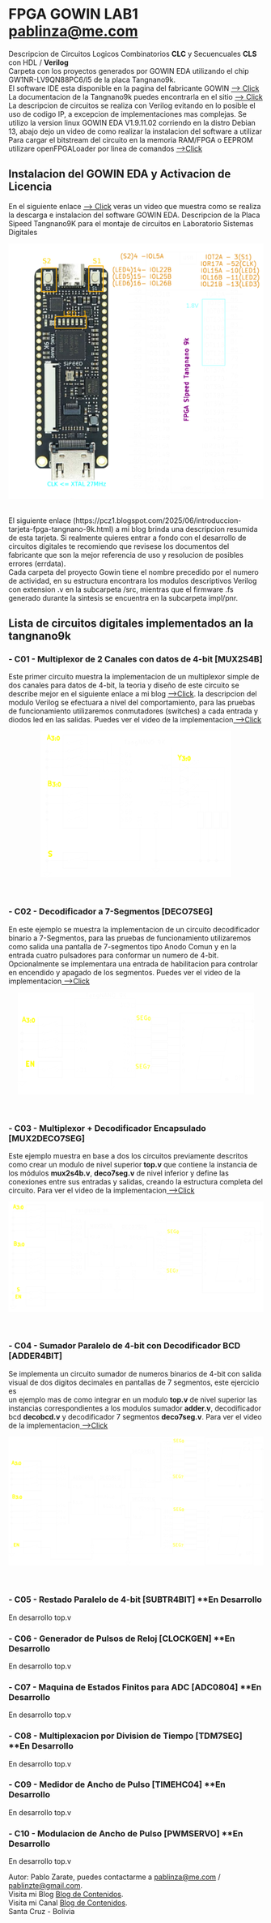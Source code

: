 # FPGA GOWIN LAB1 pablinza@me.com
Descripcion de Circuitos Logicos Combinatorios __CLC__ y Secuencuales __CLS__ con HDL / __Verilog__ <br />
Carpeta con los proyectos generados por GOWIN EDA utilizando el chip GW1NR-LV9QN88PC6/I5 de la placa Tangnano9k.<br />
El software IDE esta disponible en la pagina del fabricante GOWIN [ --> Click](https://www.gowinsemi.com/en/support/home/) <br />
La documentacion de la Tangnano9k puedes encontrarla en el sitio [ --> Click](https://wiki.sipeed.com/hardware/en/tang/Tang-Nano-9K/Nano-9K.html) <br />
La descripcion de circuitos se realiza con Verilog evitando en lo posible el uso de codigo IP, a excepcion de implementaciones mas complejas.
Se utilizo la version linux GOWIN EDA V1.9.11.02 corriendo en la distro Debian 13, abajo dejo un video de como realizar la instalacion del software a utilizar <br />
Para cargar el bitstream del circuito en la memoria RAM/FPGA o EEPROM utilizare openFPGALoader por linea de comandos [ -->Click](https://github.com/trabucayre/openFPGALoader) <br />
## Instalacion del GOWIN EDA y Activacion de Licencia 
En el siguiente enlace [--> Click](https://www.youtube.com/watch?v=hmUjBX4lj0o) veras un video que muestra como se realiza la descarga e instalacion del software GOWIN EDA. 
Descripcion de la Placa Sipeed Tangnano9K para el montaje de circuitos en Laboratorio Sistemas Digitales
<p align="center">
  <img src="/images/tangnano9k.png"></img>
</p> <br />
El siguiente enlace (https://pcz1.blogspot.com/2025/06/introduccion-tarjeta-fpga-tangnano-9k.html) a mi blog brinda una descripcion resumida de esta tarjeta. Si realmente quieres entrar a fondo con el desarrollo de circuitos digitales te recomiendo que revisese los documentos del fabricante que son la mejor referencia de uso y resolucion de posibles errores (errdata). <br />
Cada carpeta del proyecto Gowin tiene el nombre precedido por el numero de actividad, en su estructura encontrara los modulos descriptivos Verilog con extension .v en la subcarpeta /src, mientras que el firmware .fs generado durante la sintesis se encuentra en la subcarpeta impl/pnr. <br />

## Lista de circuitos digitales implementados an la tangnano9k
### - C01 - Multiplexor de 2 Canales con datos de 4-bit [MUX2S4B]
Este primer circuito muestra la implementacion de un multiplexor simple de dos canales para datos de 4-bit, la teoria y diseño de este circuito se describe mejor en el siguiente enlace a mi blog [ -->Click](https://pcz2.blogspot.com/2025/06/101-circuito-multiplexor.html). la descripcion del modulo Verilog se efectuara a nivel del comportamiento, para las pruebas de funcionamiento utilizaremos conmutadores (switches) a cada entrada y diodos led en las salidas. Puedes ver el video de la implementacion[ -->Click](https://youtu.be/6vYBxJZodCU)
<p align="center">
  <img src="/images/c01mux2s4bit.png"></img>
</p> <br />

### - C02 - Decodificador a 7-Segmentos [DECO7SEG]
En este ejemplo se muestra la implementacion de un circuito decodificador binario a 7-Segmentos, para las pruebas de funcionamiento utilizaremos como salida una pantalla de 7-segmentos tipo Anodo Comun y en la entrada cuatro pulsadores para conformar un numero de 4-bit. Opcionalmente se implementara una entrada de habilitacion para controlar en encendido y apagado de los segmentos. Puedes ver el video de la implementacion[ -->Click](https://youtu.be/ga8ZXKIZHBI)
<p align="center">
  <img src="/images/c02deco7seg.png"></img>
</p> <br />

### - C03 - Multiplexor + Decodificador Encapsulado [MUX2DECO7SEG]
Este ejemplo muestra en base a dos los circuitos previamente descritos como crear un modulo de nivel superior __top.v__ que contiene la instancia de los módulos __mux2s4b.v__, __deco7seg.v__ de nivel inferior y define las conexiones entre sus entradas y salidas, creando la estructura completa del circuito. Para ver el video de la implementacion[ -->Click](https://youtu.be/CfTUlFRT2o0)
<p align="center">
  <img src="/images/c03mux2deco7.png"></img>
</p> <br />

### - C04 - Sumador Paralelo de 4-bit con Decodificador BCD [ADDER4BIT]
Se implementa un circuito sumador de numeros binarios de 4-bit con salida visual de dos digitos decimales en pantallas de 7 segmentos, este ejercicio es  
un ejemplo mas de como integrar en un modulo __top.v__ de nivel superior las instancias correspondientes a los modulos sumador __adder.v__, decodificador bcd __decobcd.v__ y decodificador 7 segmentos __deco7seg.v__. Para ver el video de la implementacion[ -->Click](https://youtu.be/fT7mhHDEU84)
<p align="center">
  <img src="/images/c04adder4bit.png"></img>
</p> <br />

### - C05 - Restado Paralelo de 4-bit [SUBTR4BIT] **En Desarrollo
En desarrollo top.v <br />
### - C06 - Generador de Pulsos de Reloj [CLOCKGEN] **En Desarrollo
En desarrollo top.v <br />
### - C07 - Maquina de Estados Finitos para ADC [ADC0804] **En Desarrollo
En desarrollo top.v <br />
### - C08 - Multiplexacion por Division de Tiempo [TDM7SEG] **En Desarrollo
En desarrollo top.v <br />
### - C09 - Medidor de Ancho de Pulso [TIMEHC04] **En Desarrollo
En desarrollo top.v <br />
### - C10 - Modulacion de Ancho de Pulso [PWMSERVO] **En Desarrollo
En desarrollo top.v <br />

Autor: Pablo Zarate, puedes contactarme a pablinza@me.com / pablinzte@gmail.com.  <br />
Visita mi Blog  [Blog de Contenidos](https://pablinza.blogspot.com/). <br />
Visita mi Canal [Blog de Contenidos](http://www.youtube.com/@pablozarate7524). <br />
Santa Cruz - Bolivia 
<br clear="left"/>

